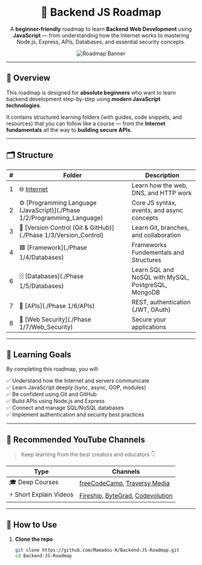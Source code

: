 <div align="center">

# 🧩 Backend JS Roadmap

A **beginner-friendly** roadmap to learn **Backend Web Development** using **JavaScript** — from understanding how the Internet works to mastering Node.js, Express, APIs, Databases, and essential security concepts.

![Roadmap Banner](./assets/roadmap-banner.png)

</div>

---

## 🚀 Overview

This roadmap is designed for **absolute beginners** who want to learn backend development step-by-step using **modern JavaScript technologies**.

It contains structured learning folders (with guides, code snippets, and resources) that you can follow like a course — from the **Internet fundamentals** all the way to **building secure APIs**.

---

## 🗂️ Structure

| # | Folder | Description |
|---|---------|-------------|
| 1 | 🌐 [Internet](./Phase%201/1/Internet) | Learn how the web, DNS, and HTTP work |
| 2 | ⚙️ [Programming Language (JavaScript)](./Phase 1/2/Programming_Language) | Core JS syntax, events, and async concepts |
| 3 | 🧭 [Version Control (Git & GitHub)](./Phase 1/3/Version_Control) | Learn Git, branches, and collaboration |
| 4 | 🟩 [Framework](./Phase 1/4/Databases) | Frameworks Fundementals and Structures |
| 6 | 🗄️ [Databases](./Phase 1/5/Databases) | Learn SQL and NoSQL with MySQL, PostgreSQL, MongoDB |
| 7 | 🔗 [APIs](./Phase 1/6/APIs) | REST, authentication (JWT, OAuth) |
| 8 | 🔐 [Web Security](./Phase 1/7/Web_Security) | Secure your applications |

---

## 📘 Learning Goals

By completing this roadmap, you will:

✅ Understand how the Internet and servers communicate  
✅ Learn JavaScript deeply (sync, async, OOP, modules)  
✅ Be confident using Git and GitHub  
✅ Build APIs using Node.js and Express  
✅ Connect and manage SQL/NoSQL databases  
✅ Implement authentication and security best practices  

---

## 🧠 Recommended YouTube Channels

> Keep learning from the best creators and educators 👇

| Type | Channels |
|------|-----------|
| 🎓 Deep Courses | [freeCodeCamp](https://www.youtube.com/c/Freecodecamp), [Traversy Media](https://www.youtube.com/c/TraversyMedia) |
| ⚡ Short Explain Videos | [Fireship](https://www.youtube.com/c/Fireship), [ByteGrad](https://www.youtube.com/c/ByteGrad), [Codevolution](https://www.youtube.com/c/Codevolution) |

---

## 🧩 How to Use

1. **Clone the repo**
   ```bash
   git clone https://github.com/Mamadou-K/Backend-JS-Roadmap.git
   cd Backend-JS-Roadmap
